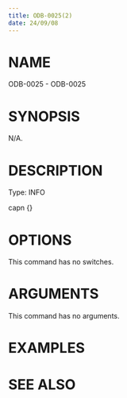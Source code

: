 ```yaml
---
title: ODB-0025(2)
date: 24/09/08
---
```


# NAME

ODB-0025 - ODB-0025

# SYNOPSIS

N/A.

# DESCRIPTION

Type: INFO

capn {}

# OPTIONS

This command has no switches.

# ARGUMENTS

This command has no arguments.

# EXAMPLES

# SEE ALSO
